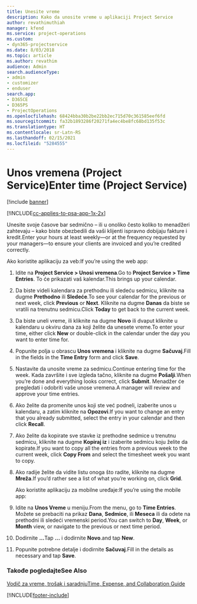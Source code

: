 ```yaml
---
title: Unesite vreme
description: Kako da unosite vreme u aplikaciji Project Service
author: revathimuthiah
manager: kfend
ms.service: project-operations
ms.custom:
- dyn365-projectservice
ms.date: 8/03/2018
ms.topic: article
ms.author: revathim
audience: Admin
search.audienceType:
- admin
- customizer
- enduser
search.app:
- D365CE
- D365PS
- ProjectOperations
ms.openlocfilehash: 68424bba30b2be22bb2ec715d70c361585eef6fd
ms.sourcegitcommit: fa32b1893286f20271fa4ec4be8fc68bd135f53c
ms.translationtype: HT
ms.contentlocale: sr-Latn-RS
ms.lasthandoff: 02/15/2021
ms.locfileid: "5284555"
---
```

# <a name="enter-time-project-service"></a><span data-ttu-id="40ccd-103">Unos vremena (Project Service)</span><span class="sxs-lookup"><span data-stu-id="40ccd-103">Enter time (Project Service)</span></span>

[!include [banner](../includes/psa-now-project-operations.md)]

[!INCLUDE[cc-applies-to-psa-app-1x-2x](../includes/cc-applies-to-psa-app-1x-2x.md)]

<span data-ttu-id="40ccd-104">Unesite svoje časove bar sedmično – ili u onoliko često koliko to menadžeri zahtevaju – kako biste obezbedili da vaši klijenti ispravno dobijaju fakture i kredit.</span><span class="sxs-lookup"><span data-stu-id="40ccd-104">Enter your hours at least weekly—or at the frequency requested by your managers—to ensure your clients are invoiced and you’re credited correctly.</span></span>  
  
 <span data-ttu-id="40ccd-105">Ako koristite aplikaciju za veb:</span><span class="sxs-lookup"><span data-stu-id="40ccd-105">If you’re using the web app:</span></span>  
  
1. <span data-ttu-id="40ccd-106">Idite na **Project Service > Unosi vremena**.</span><span class="sxs-lookup"><span data-stu-id="40ccd-106">Go to **Project Service > Time Entries**.</span></span> <span data-ttu-id="40ccd-107">To će prikazati vaš kalendar.</span><span class="sxs-lookup"><span data-stu-id="40ccd-107">This brings up your calendar.</span></span>  
  
2. <span data-ttu-id="40ccd-108">Da biste videli kalendara za prethodnu ili sledeću sedmicu, kliknite na dugme **Prethodno** ili **Sledeće**.</span><span class="sxs-lookup"><span data-stu-id="40ccd-108">To see your calendar for the previous or next week, click **Previous** or **Next**.</span></span> <span data-ttu-id="40ccd-109">Kliknite na dugme **Danas** da biste se vratili na trenutnu sedmicu.</span><span class="sxs-lookup"><span data-stu-id="40ccd-109">Click **Today** to get back to the current week.</span></span>  
  
3. <span data-ttu-id="40ccd-110">Da biste uneli vreme, ili kliknite na dugme **Novo** ili dvaput kliknite u kalendaru u okviru dana za koji želite da unesete vreme.</span><span class="sxs-lookup"><span data-stu-id="40ccd-110">To enter your time, either click **New** or double-click in the calendar under the day you want to enter time for.</span></span>  
  
4. <span data-ttu-id="40ccd-111">Popunite polja u obrascu **Unos vremena** i kliknite na dugme **Sačuvaj**.</span><span class="sxs-lookup"><span data-stu-id="40ccd-111">Fill in the fields in the **Time Entry** form and click **Save**.</span></span>  
  
5. <span data-ttu-id="40ccd-112">Nastavite da unosite vreme za sedmicu.</span><span class="sxs-lookup"><span data-stu-id="40ccd-112">Continue entering time for the week.</span></span> <span data-ttu-id="40ccd-113">Kada završite i sve izgleda tačno, kliknite na dugme **Pošalji**.</span><span class="sxs-lookup"><span data-stu-id="40ccd-113">When you’re done and everything looks correct, click **Submit**.</span></span> <span data-ttu-id="40ccd-114">Menadžer će pregledati i odobriti vaše unose vremena.</span><span class="sxs-lookup"><span data-stu-id="40ccd-114">A manager will review and approve your time entries.</span></span>  
  
6. <span data-ttu-id="40ccd-115">Ako želite da promenite unos koji ste već podneli, izaberite unos u kalendaru, a zatim kliknite na **Opozovi**.</span><span class="sxs-lookup"><span data-stu-id="40ccd-115">If you want to change an entry that you already submitted, select the entry in your calendar and then click **Recall**.</span></span>  
  
7. <span data-ttu-id="40ccd-116">Ako želite da kopirate sve stavke iz prethodne sedmice u trenutnu sedmicu, kliknite na dugme **Kopiraj iz** i izaberite sedmicu koju želite da kopirate.</span><span class="sxs-lookup"><span data-stu-id="40ccd-116">If you want to copy all the entries from a previous week to the current week, click **Copy From** and select the timesheet week you want to copy.</span></span>  
  
8. <span data-ttu-id="40ccd-117">Ako radije želite da vidite listu onoga što radite, kliknite na dugme **Mreža**.</span><span class="sxs-lookup"><span data-stu-id="40ccd-117">If you’d rather see a list of what you’re working on, click **Grid**.</span></span>  
  
   <span data-ttu-id="40ccd-118">Ako koristite aplikaciju za mobilne uređaje:</span><span class="sxs-lookup"><span data-stu-id="40ccd-118">If you’re using the mobile app:</span></span>  
  
9. <span data-ttu-id="40ccd-119">Idite na **Unos Vreme** u meniju.</span><span class="sxs-lookup"><span data-stu-id="40ccd-119">From the menu, go to **Time Entries**.</span></span>     <span data-ttu-id="40ccd-120">Možete se prebaciti na prikaz **Dana**, **Sedmice**, ili **Meseca** ili da odete na prethodni ili sledeći vremenski period.</span><span class="sxs-lookup"><span data-stu-id="40ccd-120">You can switch to **Day**, **Week**, or **Month** view, or navigate to the previous or next time period.</span></span>  
  
10. <span data-ttu-id="40ccd-121">Dodirnite **…**</span><span class="sxs-lookup"><span data-stu-id="40ccd-121">Tap **…**</span></span> <span data-ttu-id="40ccd-122">i dodirnite **Novo**.</span><span class="sxs-lookup"><span data-stu-id="40ccd-122">and tap **New**.</span></span>  
  
11. <span data-ttu-id="40ccd-123">Popunite potrebne detalje i dodirnite **Sačuvaj**.</span><span class="sxs-lookup"><span data-stu-id="40ccd-123">Fill in the details as necessary and tap **Save**.</span></span>  
  
### <a name="see-also"></a><span data-ttu-id="40ccd-124">Takođe pogledajte</span><span class="sxs-lookup"><span data-stu-id="40ccd-124">See Also</span></span>  
 [<span data-ttu-id="40ccd-125">Vodič za vreme, trošak i saradnju</span><span class="sxs-lookup"><span data-stu-id="40ccd-125">Time, Expense, and Collaboration Guide</span></span>](../psa/time-expense-collaboration-guide.md)


[!INCLUDE[footer-include](../includes/footer-banner.md)]